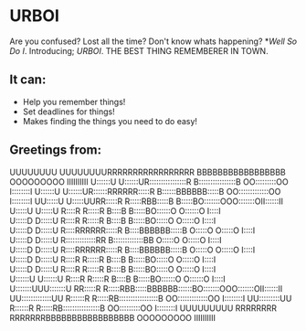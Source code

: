 # URBOI

Are you confused? Lost all the time? Don't know whats happening? **Well So Do I*. Introducing; _URBOI_. THE BEST THING REMEMBERER IN TOWN.

## It can:
- Help you remember things!
- Set deadlines for things!
- Makes finding the things you need to do easy!

## Greetings from:

UUUUUUUU     UUUUUUUURRRRRRRRRRRRRRRRR   BBBBBBBBBBBBBBBBB        OOOOOOOOO     IIIIIIIIII
U::::::U     U::::::UR::::::::::::::::R  B::::::::::::::::B     OO:::::::::OO   I::::::::I
U::::::U     U::::::UR::::::RRRRRR:::::R B::::::BBBBBB:::::B  OO:::::::::::::OO I::::::::I
UU:::::U     U:::::UURR:::::R     R:::::RBB:::::B     B:::::BO:::::::OOO:::::::OII::::::II
 U:::::U     U:::::U   R::::R     R:::::R  B::::B     B:::::BO::::::O   O::::::O  I::::I  
 U:::::D     D:::::U   R::::R     R:::::R  B::::B     B:::::BO:::::O     O:::::O  I::::I  
 U:::::D     D:::::U   R::::RRRRRR:::::R   B::::BBBBBB:::::B O:::::O     O:::::O  I::::I  
 U:::::D     D:::::U   R:::::::::::::RR    B:::::::::::::BB  O:::::O     O:::::O  I::::I  
 U:::::D     D:::::U   R::::RRRRRR:::::R   B::::BBBBBB:::::B O:::::O     O:::::O  I::::I  
 U:::::D     D:::::U   R::::R     R:::::R  B::::B     B:::::BO:::::O     O:::::O  I::::I  
 U:::::D     D:::::U   R::::R     R:::::R  B::::B     B:::::BO:::::O     O:::::O  I::::I  
 U::::::U   U::::::U   R::::R     R:::::R  B::::B     B:::::BO::::::O   O::::::O  I::::I  
 U:::::::UUU:::::::U RR:::::R     R:::::RBB:::::BBBBBB::::::BO:::::::OOO:::::::OII::::::II
  UU:::::::::::::UU  R::::::R     R:::::RB:::::::::::::::::B  OO:::::::::::::OO I::::::::I
    UU:::::::::UU    R::::::R     R:::::RB::::::::::::::::B     OO:::::::::OO   I::::::::I
      UUUUUUUUU      RRRRRRRR     RRRRRRRBBBBBBBBBBBBBBBBB        OOOOOOOOO     IIIIIIIIII
